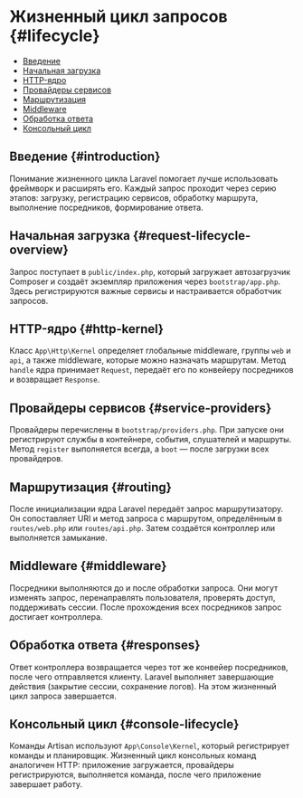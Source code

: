 # Жизненный цикл запросов {#lifecycle}

- [Введение](#introduction)
- [Начальная загрузка](#request-lifecycle-overview)
- [HTTP-ядро](#http-kernel)
- [Провайдеры сервисов](#service-providers)
- [Маршрутизация](#routing)
- [Middleware](#middleware)
- [Обработка ответа](#responses)
- [Консольный цикл](#console-lifecycle)

## Введение {#introduction}

Понимание жизненного цикла Laravel помогает лучше использовать фреймворк и расширять его. Каждый запрос проходит через серию
этапов: загрузку, регистрацию сервисов, обработку маршрута, выполнение посредников, формирование ответа.

## Начальная загрузка {#request-lifecycle-overview}

Запрос поступает в `public/index.php`, который загружает автозагрузчик Composer и создаёт экземпляр приложения через
`bootstrap/app.php`. Здесь регистрируются важные сервисы и настраивается обработчик запросов.

## HTTP-ядро {#http-kernel}

Класс `App\Http\Kernel` определяет глобальные middleware, группы `web` и `api`, а также middleware, которые можно назначать
маршрутам. Метод `handle` ядра принимает `Request`, передаёт его по конвейеру посредников и возвращает `Response`.

## Провайдеры сервисов {#service-providers}

Провайдеры перечислены в `bootstrap/providers.php`. При запуске они регистрируют службы в контейнере, события, слушателей и
маршруты. Метод `register` выполняется всегда, а `boot` — после загрузки всех провайдеров.

## Маршрутизация {#routing}

После инициализации ядра Laravel передаёт запрос маршрутизатору. Он сопоставляет URI и метод запроса с маршрутом, определённым в
`routes/web.php` или `routes/api.php`. Затем создаётся контроллер или выполняется замыкание.

## Middleware {#middleware}

Посредники выполняются до и после обработки запроса. Они могут изменять запрос, перенаправлять пользователя, проверять доступ,
поддерживать сессии. После прохождения всех посредников запрос достигает контроллера.

## Обработка ответа {#responses}

Ответ контроллера возвращается через тот же конвейер посредников, после чего отправляется клиенту. Laravel выполняет завершающие
действия (закрытие сессии, сохранение логов). На этом жизненный цикл запроса завершается.

## Консольный цикл {#console-lifecycle}

Команды Artisan используют `App\Console\Kernel`, который регистрирует команды и планировщик. Жизненный цикл консольных команд
аналогичен HTTP: приложение загружается, провайдеры регистрируются, выполняется команда, после чего приложение завершает работу.
